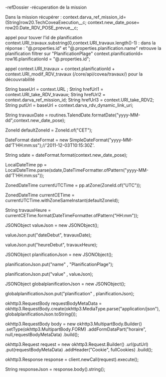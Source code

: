 -refDossier
-récuperation de la mission

Dans la mission récupérer :
context.darva_ref_mission_id=(String)row20.TechCoveaExecution__c;
context.new_date_pose= row20.Date_RDV_POSE_prevue__c;

appel pour touver l'id de planification context.URI_travaux.substring(0,context.URI_travaux.length()-1)  : dans la réponse : "@.properties.id" et "@.properties.planification.name" retrouve la planification
filtrer sur "PlanificationPlage"
context.planificationId= row16.planificationId = "@.properties.id";

appel context.URI_travaux + context.planificationId + context.URI_modif_RDV_travaux (/core/api/covea/travaux/) pour la découvrabilité


String baseUrl = context.URL ;
String hrefUrl1 = context.URI_take_RDV_travaux;
String hrefUrl2 = context.darva_ref_mission_id;
String hrefUrl3 = context.URI_take_RDV2;
String putUrl = baseUrl + context.darva_rdv_dynamic_link_uri;

String travauxDate = routines.TalendDate.formatDate("yyyy-MM-dd",context.new_date_pose);

ZoneId defaultZoneId = ZoneId.of("CET");

DateFormat dateFormat = new SimpleDateFormat("yyyy-MM-dd'T'HH:mm:ss");//'2011-12-03T10:15:30Z'.

String sdate = dateFormat.format(context.new_date_pose);

LocalDateTime pp = LocalDateTime.parse(sdate,DateTimeFormatter.ofPattern("yyyy-MM-dd'T'HH:mm:ss"));

ZonedDateTime currentUTCTime = pp.atZone(ZoneId.of("UTC"));

ZonedDateTime currentCETime = currentUTCTime.withZoneSameInstant(defaultZoneId);

String travauxHeure = currentCETime.format(DateTimeFormatter.ofPattern("HH:mm"));

JSONObject valueJson = new JSONObject();

valueJson.put("dateDebut", travauxDate);

valueJson.put("heureDebut", travauxHeure);

JSONObject planificationJson = new JSONObject();

planificationJson.put("name" , "PlanificationPlage");

planificationJson.put("value" , valueJson);

JSONObject globalplanificationJson = new JSONObject();

globalplanificationJson.put("planification" , planificationJson);

okhttp3.RequestBody requestBodyMetaData = okhttp3.RequestBody.create(okhttp3.MediaType.parse("application/json"), globalplanificationJson.toString());

okhttp3.RequestBody body = new okhttp3.MultipartBody.Builder()
 .setType(okhttp3.MultipartBody.FORM)
 .addFormDataPart("horaire", null,requestBodyMetaData)
 .build();

okhttp3.Request request = new okhttp3.Request.Builder()
 .url(putUrl)
 .put(requestBodyMetaData)
 .addHeader("Cookie", fullCookies)
 .build();

okhttp3.Response response = client.newCall(request).execute();

String responseJson = response.body().string();